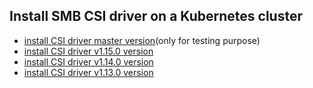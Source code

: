 ## Install SMB CSI driver on a Kubernetes cluster

 - [install CSI driver master version](./install-csi-driver-master.md)(only for testing purpose)
 - [install CSI driver v1.15.0 version](./install-csi-driver-v1.15.0.md)
 - [install CSI driver v1.14.0 version](./install-csi-driver-v1.14.0.md)
 - [install CSI driver v1.13.0 version](./install-csi-driver-v1.13.0.md)
